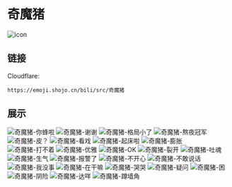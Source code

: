 # 奇魔猪
![icon](https://emoji.shojo.cn/bili/src/奇魔猪/icon.png)
## 链接
Cloudflare:
```
https://emoji.shojo.cn/bili/src/奇魔猪
```
## 展示
![奇魔猪-你蜂啦](https://emoji.shojo.cn/bili/src/奇魔猪/奇魔猪-你蜂啦.png)
![奇魔猪-谢谢](https://emoji.shojo.cn/bili/src/奇魔猪/奇魔猪-谢谢.png)
![奇魔猪-格局小了](https://emoji.shojo.cn/bili/src/奇魔猪/奇魔猪-格局小了.png)
![奇魔猪-熬夜冠军](https://emoji.shojo.cn/bili/src/奇魔猪/奇魔猪-熬夜冠军.png)
![奇魔猪-皮？](https://emoji.shojo.cn/bili/src/奇魔猪/奇魔猪-皮？.png)
![奇魔猪-看戏](https://emoji.shojo.cn/bili/src/奇魔猪/奇魔猪-看戏.png)
![奇魔猪-起床啦](https://emoji.shojo.cn/bili/src/奇魔猪/奇魔猪-起床啦.png)
![奇魔猪-膨胀](https://emoji.shojo.cn/bili/src/奇魔猪/奇魔猪-膨胀.png)
![奇魔猪-打不着](https://emoji.shojo.cn/bili/src/奇魔猪/奇魔猪-打不着.png)
![奇魔猪-优雅](https://emoji.shojo.cn/bili/src/奇魔猪/奇魔猪-优雅.png)
![奇魔猪-OK](https://emoji.shojo.cn/bili/src/奇魔猪/奇魔猪-OK.png)
![奇魔猪-裂开](https://emoji.shojo.cn/bili/src/奇魔猪/奇魔猪-裂开.png)
![奇魔猪-吐魂](https://emoji.shojo.cn/bili/src/奇魔猪/奇魔猪-吐魂.png)
![奇魔猪-生气](https://emoji.shojo.cn/bili/src/奇魔猪/奇魔猪-生气.png)
![奇魔猪-报警了](https://emoji.shojo.cn/bili/src/奇魔猪/奇魔猪-报警了.png)
![奇魔猪-不开心](https://emoji.shojo.cn/bili/src/奇魔猪/奇魔猪-不开心.png)
![奇魔猪-不敢说话](https://emoji.shojo.cn/bili/src/奇魔猪/奇魔猪-不敢说话.png)
![奇魔猪-我没事](https://emoji.shojo.cn/bili/src/奇魔猪/奇魔猪-我没事.png)
![奇魔猪-在干嘛](https://emoji.shojo.cn/bili/src/奇魔猪/奇魔猪-在干嘛.png)
![奇魔猪-哭哭](https://emoji.shojo.cn/bili/src/奇魔猪/奇魔猪-哭哭.png)
![奇魔猪-疑问](https://emoji.shojo.cn/bili/src/奇魔猪/奇魔猪-疑问.png)
![奇魔猪-困](https://emoji.shojo.cn/bili/src/奇魔猪/奇魔猪-困.png)
![奇魔猪-阴险](https://emoji.shojo.cn/bili/src/奇魔猪/奇魔猪-阴险.png)
![奇魔猪-达咩](https://emoji.shojo.cn/bili/src/奇魔猪/奇魔猪-达咩.png)
![奇魔猪-蹲墙角](https://emoji.shojo.cn/bili/src/奇魔猪/奇魔猪-蹲墙角.png)
